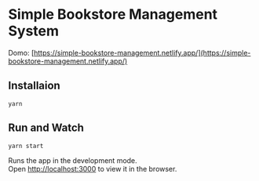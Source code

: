 # Simple Bookstore Management System

Domo: [https://simple-bookstore-management.netlify.app/](https://simple-bookstore-management.netlify.app/)


## Installaion

```
yarn
```

## Run and Watch

```
yarn start
```

Runs the app in the development mode.\
Open [http://localhost:3000](http://localhost:3000) to view it in the browser.
